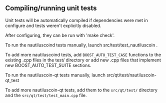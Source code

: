 Compiling/running unit tests
------------------------------------

Unit tests will be automatically compiled if dependencies were met in configure
and tests weren't explicitly disabled.

After configuring, they can be run with 'make check'.

To run the nautiluscoind tests manually, launch src/test/test_nautiluscoin .

To add more nautiluscoind tests, add `BOOST_AUTO_TEST_CASE` functions to the existing
.cpp files in the test/ directory or add new .cpp files that
implement new BOOST_AUTO_TEST_SUITE sections.

To run the nautiluscoin-qt tests manually, launch src/qt/test/nautiluscoin-qt_test

To add more nautiluscoin-qt tests, add them to the `src/qt/test/` directory and
the `src/qt/test/test_main.cpp` file.
